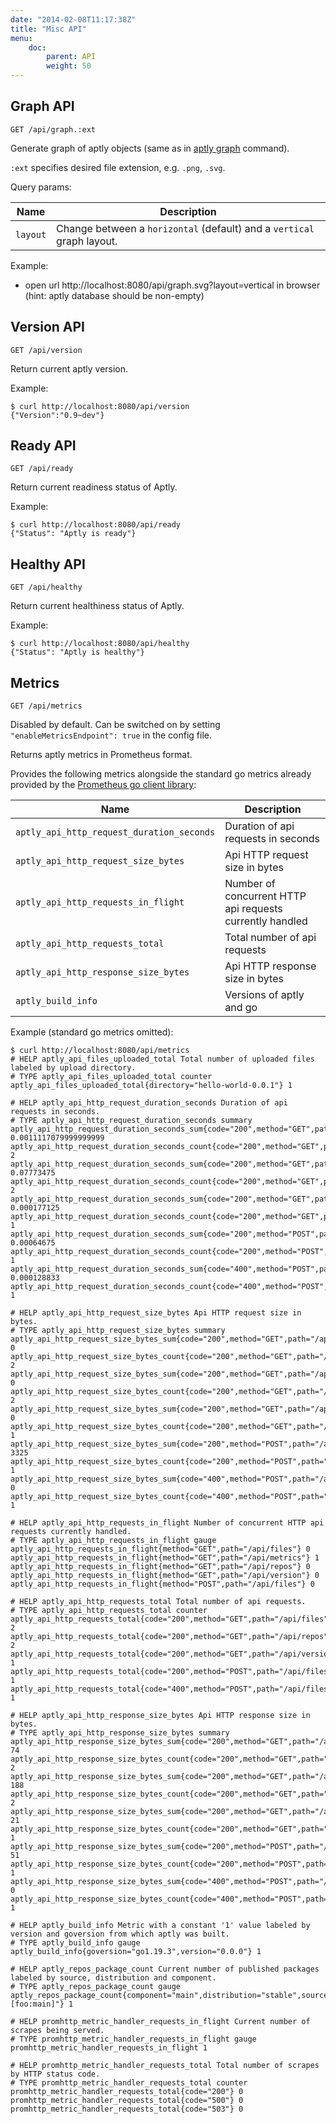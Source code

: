 ```yaml
---
date: "2014-02-08T11:17:38Z"
title: "Misc API"
menu:
    doc:
        parent: API
        weight: 50
---
```


Graph API
---------

`GET /api/graph.:ext`

Generate graph of aptly objects (same as in [aptly graph](/doc/aptly/graph) command).

`:ext` specifies desired file extension, e.g. `.png`, `.svg`.

Query params:

 Name                      | Description
---------------------------|-------------------------------
 `layout`                  | Change between a `horizontal` (default) and a `vertical` graph layout.

Example:

* open url http://localhost:8080/api/graph.svg?layout=vertical in browser (hint: aptly database should be non-empty)


Version API
-----------

`GET /api/version`

Return current aptly version.

Example:

    $ curl http://localhost:8080/api/version
    {"Version":"0.9~dev"}

Ready API
-----------

`GET /api/ready`

Return current readiness status of Aptly.

Example:

    $ curl http://localhost:8080/api/ready
    {"Status": "Aptly is ready"}

Healthy API
-----------

`GET /api/healthy`

Return current healthiness status of Aptly.

Example:

    $ curl http://localhost:8080/api/healthy
    {"Status": "Aptly is healthy"}

Metrics
-------

`GET /api/metrics`

Disabled by default. Can be switched on by setting `"enableMetricsEndpoint": true` in the config file.

Returns aptly metrics in Prometheus format.

Provides the following metrics alongside the standard go metrics already provided by the [Prometheus go client library](https://pkg.go.dev/github.com/prometheus/client_golang/prometheus/promhttp):

 Name                                      | Description
-------------------------------------------|-------------------------------
 `aptly_api_http_request_duration_seconds` | Duration of api requests in seconds
 `aptly_api_http_request_size_bytes`       | Api HTTP request size in bytes
 `aptly_api_http_requests_in_flight`       | Number of concurrent HTTP api requests currently handled
 `aptly_api_http_requests_total`           | Total number of api requests
 `aptly_api_http_response_size_bytes`      | Api HTTP response size in bytes
 `aptly_build_info`                        | Versions of aptly and go

Example (standard go metrics omitted):

    $ curl http://localhost:8080/api/metrics
    # HELP aptly_api_files_uploaded_total Total number of uploaded files labeled by upload directory.
    # TYPE aptly_api_files_uploaded_total counter
    aptly_api_files_uploaded_total{directory="hello-world-0.0.1"} 1

    # HELP aptly_api_http_request_duration_seconds Duration of api requests in seconds.
    # TYPE aptly_api_http_request_duration_seconds summary
    aptly_api_http_request_duration_seconds_sum{code="200",method="GET",path="/api/files"} 0.0011117079999999999
    aptly_api_http_request_duration_seconds_count{code="200",method="GET",path="/api/files"} 2
    aptly_api_http_request_duration_seconds_sum{code="200",method="GET",path="/api/repos"} 0.07773475
    aptly_api_http_request_duration_seconds_count{code="200",method="GET",path="/api/repos"} 2
    aptly_api_http_request_duration_seconds_sum{code="200",method="GET",path="/api/version"} 0.000177125
    aptly_api_http_request_duration_seconds_count{code="200",method="GET",path="/api/version"} 1
    aptly_api_http_request_duration_seconds_sum{code="200",method="POST",path="/api/files"} 0.00064675
    aptly_api_http_request_duration_seconds_count{code="200",method="POST",path="/api/files"} 1
    aptly_api_http_request_duration_seconds_sum{code="400",method="POST",path="/api/files"} 0.000128833
    aptly_api_http_request_duration_seconds_count{code="400",method="POST",path="/api/files"} 1

    # HELP aptly_api_http_request_size_bytes Api HTTP request size in bytes.
    # TYPE aptly_api_http_request_size_bytes summary
    aptly_api_http_request_size_bytes_sum{code="200",method="GET",path="/api/files"} 0
    aptly_api_http_request_size_bytes_count{code="200",method="GET",path="/api/files"} 2
    aptly_api_http_request_size_bytes_sum{code="200",method="GET",path="/api/repos"} 0
    aptly_api_http_request_size_bytes_count{code="200",method="GET",path="/api/repos"} 2
    aptly_api_http_request_size_bytes_sum{code="200",method="GET",path="/api/version"} 0
    aptly_api_http_request_size_bytes_count{code="200",method="GET",path="/api/version"} 1
    aptly_api_http_request_size_bytes_sum{code="200",method="POST",path="/api/files"} 3325
    aptly_api_http_request_size_bytes_count{code="200",method="POST",path="/api/files"} 1
    aptly_api_http_request_size_bytes_sum{code="400",method="POST",path="/api/files"} 0
    aptly_api_http_request_size_bytes_count{code="400",method="POST",path="/api/files"} 1

    # HELP aptly_api_http_requests_in_flight Number of concurrent HTTP api requests currently handled.
    # TYPE aptly_api_http_requests_in_flight gauge
    aptly_api_http_requests_in_flight{method="GET",path="/api/files"} 0
    aptly_api_http_requests_in_flight{method="GET",path="/api/metrics"} 1
    aptly_api_http_requests_in_flight{method="GET",path="/api/repos"} 0
    aptly_api_http_requests_in_flight{method="GET",path="/api/version"} 0
    aptly_api_http_requests_in_flight{method="POST",path="/api/files"} 0

    # HELP aptly_api_http_requests_total Total number of api requests.
    # TYPE aptly_api_http_requests_total counter
    aptly_api_http_requests_total{code="200",method="GET",path="/api/files"} 2
    aptly_api_http_requests_total{code="200",method="GET",path="/api/repos"} 2
    aptly_api_http_requests_total{code="200",method="GET",path="/api/version"} 1
    aptly_api_http_requests_total{code="200",method="POST",path="/api/files"} 1
    aptly_api_http_requests_total{code="400",method="POST",path="/api/files"} 1

    # HELP aptly_api_http_response_size_bytes Api HTTP response size in bytes.
    # TYPE aptly_api_http_response_size_bytes summary
    aptly_api_http_response_size_bytes_sum{code="200",method="GET",path="/api/files"} 74
    aptly_api_http_response_size_bytes_count{code="200",method="GET",path="/api/files"} 2
    aptly_api_http_response_size_bytes_sum{code="200",method="GET",path="/api/repos"} 188
    aptly_api_http_response_size_bytes_count{code="200",method="GET",path="/api/repos"} 2
    aptly_api_http_response_size_bytes_sum{code="200",method="GET",path="/api/version"} 21
    aptly_api_http_response_size_bytes_count{code="200",method="GET",path="/api/version"} 1
    aptly_api_http_response_size_bytes_sum{code="200",method="POST",path="/api/files"} 51
    aptly_api_http_response_size_bytes_count{code="200",method="POST",path="/api/files"} 1
    aptly_api_http_response_size_bytes_sum{code="400",method="POST",path="/api/files"} 0
    aptly_api_http_response_size_bytes_count{code="400",method="POST",path="/api/files"} 1

    # HELP aptly_build_info Metric with a constant '1' value labeled by version and goversion from which aptly was built.
    # TYPE aptly_build_info gauge
    aptly_build_info{goversion="go1.19.3",version="0.0.0"} 1

    # HELP aptly_repos_package_count Current number of published packages labeled by source, distribution and component.
    # TYPE aptly_repos_package_count gauge
    aptly_repos_package_count{component="main",distribution="stable",source="[foo:main]"} 1

    # HELP promhttp_metric_handler_requests_in_flight Current number of scrapes being served.
    # TYPE promhttp_metric_handler_requests_in_flight gauge
    promhttp_metric_handler_requests_in_flight 1

    # HELP promhttp_metric_handler_requests_total Total number of scrapes by HTTP status code.
    # TYPE promhttp_metric_handler_requests_total counter
    promhttp_metric_handler_requests_total{code="200"} 0
    promhttp_metric_handler_requests_total{code="500"} 0
    promhttp_metric_handler_requests_total{code="503"} 0
